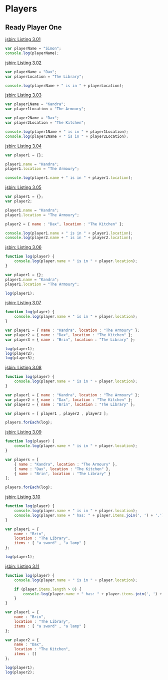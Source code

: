 # Players

## Ready Player One


[jsbin: Listing 3.01](http://jsbin.com/heniza/edit?js,console)
```javascript
var playerName = "Simon";
console.log(playerName);
```

[jsbin: Listing 3.02](http://jsbin.com/vofimi/edit?js,console)
```javascript
var playerName = "Dax";
var playerLocation = "The Library";

console.log(playerName + " is in " + playerLocation);
```

[jsbin: Listing 3.03](http://jsbin.com/hotira/edit?js,console)
```javascript
var player1Name = "Kandra";
var player1Location = "The Armoury";

var player2Name = "Dax";
var player2Location = "The Kitchen";

console.log(player1Name + " is in " + player1Location);
console.log(player2Name + " is in " + player2Location);
```

[jsbin: Listing 3.04](http://jsbin.com/ficisa/edit?js,console)
```javascript
var player1 = {};

player1.name = "Kandra";
player1.location = "The Armoury";

console.log(player1.name + " is in " + player1.location);
```

[jsbin: Listing 3.05](http://jsbin.com/hakajo/edit?js,console)
```javascript
var player1 = {};
var player2;

player1.name = "Kandra";
player1.location = "The Armoury";

player2 = { name : "Dax", location : "The Kitchen" };

console.log(player1.name + " is in " + player1.location);
console.log(player2.name + " is in " + player2.location);
```

[jsbin: Listing 3.06](http://jsbin.com/caponu/edit?js,console)
```javascript
function log(player) {
    console.log(player.name + " is in " + player.location);
}

var player1 = {};
player1.name = "Kandra";
player1.location = "The Armoury";

log(player1);
```

[jsbin: Listing 3.07](http://jsbin.com/cuxava/edit?js,console)
```javascript
function log(player) {
    console.log(player.name + " is in " + player.location);
}

var player1 = { name : "Kandra", location : "The Armoury" };
var player2 = { name : "Dax", location : "The Kitchen" };
var player3 = { name : "Brin", location : "The Library" };

log(player1);
log(player2);
log(player3);
```

[jsbin: Listing 3.08](http://jsbin.com/kamiri/edit?js,console)
```javascript
function log(player) {
    console.log(player.name + " is in " + player.location);
}

var player1 = { name : "Kandra", location : "The Armoury" };
var player2 = { name : "Dax", location : "The Kitchen" };
var player3 = { name : "Brin", location : "The Library" };

var players = [ player1 , player2 , player3 ];

players.forEach(log);
```

[jsbin: Listing 3.09](http://jsbin.com/vojuli/edit?js,console)
```javascript
function log(player) {
    console.log(player.name + " is in " + player.location);
}

var players = [
    { name : "Kandra", location : "The Armoury" },
    { name : "Dax", location : "The Kitchen" },
    { name : "Brin", location : "The Library" }
];

players.forEach(log);
```

[jsbin: Listing 3.10](http://jsbin.com/mexene/edit?js,console)
```javascript
function log(player) {
    console.log(player.name + " is in " + player.location);
    console.log(player.name + " has: " + player.items.join(', ') + '.');
}

var player1 = {
    name : "Brin",
    location : "The Library",
    items : [ "a sword" , "a lamp" ]
};

log(player1);
```

[jsbin: Listing 3.11](http://jsbin.com/kidovo/edit?js,console)
```javascript
function log(player) {
    console.log(player.name + " is in " + player.location);

    if (player.items.length > 0) {
        console.log(player.name + " has: " + player.items.join(', ') + '.');
    }
}

var player1 = {
    name : "Brin",
    location : "The Library",
    items : [ "a sword" , "a lamp" ]
};

var player2 = {
    name : "Dax",
    location : "The Kitchen",
    items : []
};

log(player1);
log(player2);
```

